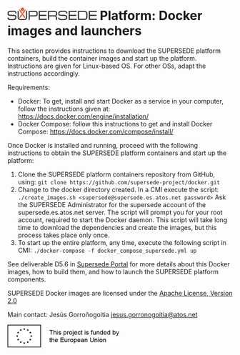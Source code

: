 
# [![SUPERSEDE](images/SUPERSEDE-logo.png)](https://www.supersede.eu/) Platform: Docker images and launchers

This section provides instructions to download the SUPERSEDE platform containers, build the
container images and start up the platform. Instructions are given for Linux-based OS. For
other OSs, adapt the instructions accordingly.

Requirements:
* Docker: To get, install and start Docker as a service in your computer, follow the
instructions given at: https://docs.docker.com/engine/installation/
* Docker Compose: follow this instructions to get and install Docker Compose:
https://docs.docker.com/compose/install/

Once Docker is installed and running, proceed with the following instructions to obtain the
SUPERSEDE platform containers and start up the platform:
1. Clone the SUPERSEDE platform containers repository from GitHub, using:
`git clone https://github.com/supersede-project/docker.git`
2. Change to the docker directory created. In a CMI execute the script:
`./create_images.sh <supersede@supersede.es.atos.net password>`
Ask the SUPERSEDE Administrator for the supersede account of the
supersede.es.atos.net server. The script will prompt you for your root account, required
to start the Docker daemon.
This script will take long time to download the dependencies and create the images, but
this process takes place only once.
3. To start up the entire platform, any time, execute the following script in CMI:
`./docker-compose -f docker_compose_supersede.yml up`

See deliverable D5.6 in [Supersede Portal](https://www.supersede.eu/) for more details about this Docker images, how to build them, and how to launch the SUPERSEDE platform components.

SUPERSEDE Docker images are licensed under the [Apache License, Version 2.0](http://www.apache.org/licenses/LICENSE-2.0)

Main contact: Jesús Gorroñogoitia <jesus.gorronogoitia@atos.net>

![Project funded by the European Union](images/european.union.logo.png)

